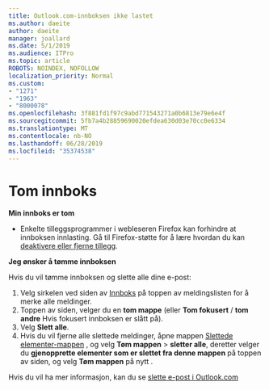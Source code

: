 ```yaml
---
title: Outlook.com-innboksen ikke lastet
ms.author: daeite
author: daeite
manager: joallard
ms.date: 5/1/2019
ms.audience: ITPro
ms.topic: article
ROBOTS: NOINDEX, NOFOLLOW
localization_priority: Normal
ms.custom:
- "1271"
- "1963"
- "8000078"
ms.openlocfilehash: 3f881fd1f97c9abd771543271a0b6813e79e6e4f
ms.sourcegitcommit: 5fb7a4b28859690020efdea630d03e70cc0e6334
ms.translationtype: MT
ms.contentlocale: nb-NO
ms.lasthandoff: 06/28/2019
ms.locfileid: "35374538"
---
```

# <a name="empty-inbox"></a>Tom innboks

**Min innboks er tom**

- Enkelte tilleggsprogrammer i webleseren Firefox kan forhindre at innboksen innlasting. Gå til Firefox-støtte for å lære hvordan du kan [deaktivere eller fjerne tillegg](https://support.mozilla.org/kb/disable-or-remove-add-ons).

**Jeg ønsker å tømme innboksen**

Hvis du vil tømme innboksen og slette alle dine e-post:

1. Velg sirkelen ved siden av [Innboks](https://outlook.live.com/mail/inbox) på toppen av meldingslisten for å merke alle meldinger.
1. Toppen av siden, velger du en **tom mappe** (eller **Tom fokusert** / **tom andre** Hvis fokusert innboksen er slått på).
1. Velg **Slett alle**.
1. Hvis du vil fjerne alle slettede meldinger, åpne mappen [Slettede elementer-mappen](https://outlook.live.com/mail/deleteditems) , og velg **Tøm mappen** > **sletter alle**, deretter velger du **gjenopprette elementer som er slettet fra denne mappen** på toppen av siden, og velg **Tøm mappen** på nytt .

Hvis du vil ha mer informasjon, kan du se [slette e-post i Outlook.com](https://support.office.com/article/a9b63739-5392-412a-8e9a-d4b02708dee4)